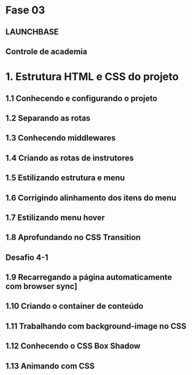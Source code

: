 # Fase 03
## LAUNCHBASE
## Controle de academia

# 1. Estrutura HTML e CSS do projeto

## 1.1 Conhecendo e configurando o projeto

## 1.2 Separando as rotas

## 1.3 Conhecendo middlewares

## 1.4 Criando as rotas de instrutores

## 1.5 Estilizando estrutura e menu

## 1.6 Corrigindo alinhamento dos itens do menu

## 1.7 Estilizando menu hover

## 1.8 Aprofundando no CSS Transition

## Desafio 4-1

## 1.9 Recarregando a página automaticamente com browser sync]

## 1.10 Criando o container de conteúdo

## 1.11 Trabalhando com background-image no CSS

## 1.12 Conhecendo o CSS Box Shadow

## 1.13 Animando com CSS




